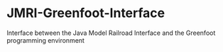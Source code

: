 # JMRI-Greenfoot-Interface
Interface between the Java Model Railroad Interface and the Greenfoot programming environment
